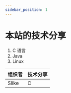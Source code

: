 ```yaml
---
sidebar_position: 1
---
```


# 本站的技术分享
1. C 语言
2. Java
3. Linux

|   组织者    |     技术分享    |
|   -----    |     ------    |
|   Slike    |     C    |